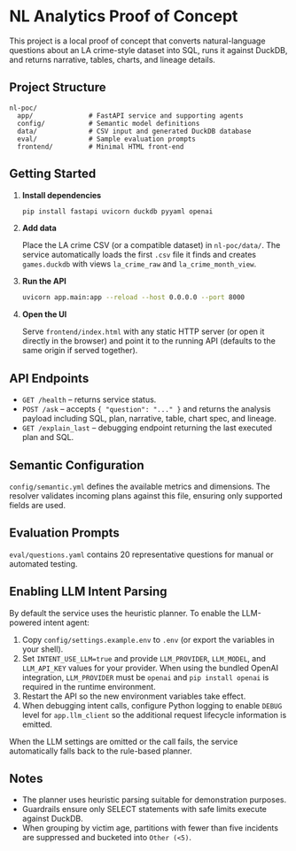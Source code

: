 # NL Analytics Proof of Concept

This project is a local proof of concept that converts natural-language questions about an LA crime-style dataset into SQL, runs it against DuckDB, and returns narrative, tables, charts, and lineage details.

## Project Structure

```
nl-poc/
  app/              # FastAPI service and supporting agents
  config/           # Semantic model definitions
  data/             # CSV input and generated DuckDB database
  eval/             # Sample evaluation prompts
  frontend/         # Minimal HTML front-end
```

## Getting Started

1. **Install dependencies**

   ```bash
   pip install fastapi uvicorn duckdb pyyaml openai
   ```

2. **Add data**

   Place the LA crime CSV (or a compatible dataset) in `nl-poc/data/`. The service automatically loads the first `.csv` file it finds and creates `games.duckdb` with views `la_crime_raw` and `la_crime_month_view`.

3. **Run the API**

   ```bash
   uvicorn app.main:app --reload --host 0.0.0.0 --port 8000
   ```

4. **Open the UI**

   Serve `frontend/index.html` with any static HTTP server (or open it directly in the browser) and point it to the running API (defaults to the same origin if served together).

## API Endpoints

- `GET /health` – returns service status.
- `POST /ask` – accepts `{ "question": "..." }` and returns the analysis payload including SQL, plan, narrative, table, chart spec, and lineage.
- `GET /explain_last` – debugging endpoint returning the last executed plan and SQL.

## Semantic Configuration

`config/semantic.yml` defines the available metrics and dimensions. The resolver validates incoming plans against this file, ensuring only supported fields are used.

## Evaluation Prompts

`eval/questions.yaml` contains 20 representative questions for manual or automated testing.

## Enabling LLM Intent Parsing

By default the service uses the heuristic planner. To enable the LLM-powered intent agent:

1. Copy `config/settings.example.env` to `.env` (or export the variables in your shell).
2. Set `INTENT_USE_LLM=true` and provide `LLM_PROVIDER`, `LLM_MODEL`, and `LLM_API_KEY` values for your provider. When using the
   bundled OpenAI integration, `LLM_PROVIDER` must be `openai` and `pip install openai` is required in the runtime environment.
3. Restart the API so the new environment variables take effect.
4. When debugging intent calls, configure Python logging to enable `DEBUG` level for `app.llm_client` so the additional request
   lifecycle information is emitted.

When the LLM settings are omitted or the call fails, the service automatically falls back to the rule-based planner.

## Notes

- The planner uses heuristic parsing suitable for demonstration purposes.
- Guardrails ensure only SELECT statements with safe limits execute against DuckDB.
- When grouping by victim age, partitions with fewer than five incidents are suppressed and bucketed into `Other (<5)`.
